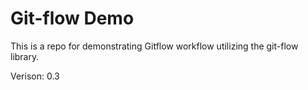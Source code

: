 # Git-flow Demo

This is a repo for demonstrating Gitflow workflow utilizing the git-flow library.

Verison: 0.3
